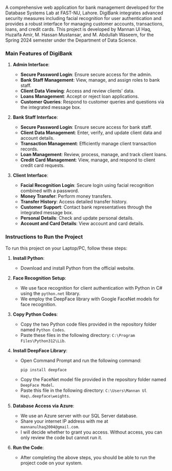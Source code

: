 A comprehensive web application for bank management developed for the Database Systems Lab at FAST-NU, Lahore. DigiBank integrates advanced security measures including facial recognition for user authentication and provides a robust interface for managing customer accounts, transactions, loans, and credit cards. This project is developed by Mannan Ul Haq, Huzaifa Amir, M. Hassan Mustansar, and M. Abdullah Waseem, for the Spring 2024 semester under the Department of Data Science.
### Main Features of DigiBank

1. **Admin Interface**:
   - **Secure Password Login**: Ensure secure access for the admin.
   - **Bank Staff Management**: View, manage, and assign roles to bank staff.
   - **Client Data Viewing**: Access and review clients' data.
   - **Loans Management**: Accept or reject loan applications.
   - **Customer Queries**: Respond to customer queries and questions via the integrated message box.

2. **Bank Staff Interface**:
   - **Secure Password Login**: Ensure secure access for bank staff.
   - **Client Data Management**: Enter, verify, and update client data and account details.
   - **Transaction Management**: Efficiently manage client transaction records.
   - **Loan Management**: Review, process, manage, and track client loans.
   - **Credit Card Management**: View, manage, and respond to client credit card requests.

3. **Client Interface**:
   - **Facial Recognition Login**: Secure login using facial recognition combined with a password.
   - **Money Transfer**: Perform money transfers.
   - **Transfer History**: Access detailed transfer history.
   - **Customer Support**: Contact bank representatives through the integrated message box.
   - **Personal Details**: Check and update personal details.
   - **Account and Card Details**: View account and card details.
     
### Instructions to Run the Project

To run this project on your Laptop/PC, follow these steps:

1. **Install Python**:
   - Download and install Python from the official website.

2. **Face Recognition Setup**:
   - We use face recognition for client authentication with Python in C# using the `python.net` library.
   - We employ the DeepFace library with Google FaceNet models for face recognition.
   
3. **Copy Python Codes**:
   - Copy the two Python code files provided in the repository folder named `Python Codes`.
   - Paste these files in the following directory: `C:\Program Files\Python312\Lib`.

4. **Install DeepFace Library**:
   - Open Command Prompt and run the following command:
     ```bash
     pip install deepface
     ```
   - Copy the FaceNet model file provided in the repository folder named `DeepFace Model`.
   - Paste this file in the following directory: `C:\Users\Mannan Ul Haq\.deepface\weights`.

5. **Database Access via Azure**:
   - We use an Azure server with our SQL Server database.
   - Share your internet IP address with me at `mannanulhaq2004@gmail.com`.
   - I will decide whether to grant you access. Without access, you can only review the code but cannot run it.

6. **Run the Code**:
   - After completing the above steps, you should be able to run the project code on your system.
